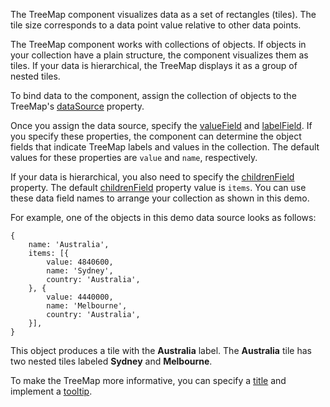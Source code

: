 The TreeMap component visualizes data as a set of rectangles (tiles). The tile size corresponds to a data point value relative to other data points. 

The TreeMap component works with collections of objects. If objects in your collection have a plain structure, the component visualizes them as tiles. If your data is hierarchical, the TreeMap displays it as a group of nested tiles.

To bind data to the component, assign the collection of objects to the TreeMap's [dataSource](/Documentation/ApiReference/UI_Components/dxTreeMap/Configuration/#dataSource) property. 

Once you assign the data source, specify the [valueField](/Documentation/ApiReference/UI_Components/dxTreeMap/Configuration/#valueField) and [labelField](/Documentation/ApiReference/UI_Components/dxTreeMap/Configuration/#labelField). If you specify these properties, the component can determine the object fields that indicate TreeMap labels and values in the collection. The default values for these properties are `value` and `name`, respectively.

If your data is hierarchical, you also need to specify the [childrenField](/Documentation/ApiReference/UI_Components/dxTreeMap/Configuration/#childrenField) property. The default [childrenField](/Documentation/ApiReference/UI_Components/dxTreeMap/Configuration/#childrenField) property value is `items`. You can use these data field names to arrange your collection as shown in this demo. 

For example, one of the objects in this demo data source looks as follows:

    {
        name: 'Australia',
        items: [{
            value: 4840600,
            name: 'Sydney',
            country: 'Australia',
        }, {
            value: 4440000,
            name: 'Melbourne',
            country: 'Australia',
        }],
    }

This object produces a tile with the **Australia** label. The **Australia** tile has two nested tiles labeled **Sydney** and **Melbourne**.

To make the TreeMap more informative, you can specify a [title](/Documentation/ApiReference/UI_Components/dxTreeMap/Configuration/title/) and implement a [tooltip](/Documentation/ApiReference/UI_Components/dxTreeMap/Configuration/tooltip/).

